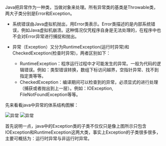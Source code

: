 
Java把异常作为一种类，当做对象来处理。所有异常类的基类是Throwable类，两大子类分别是Error和Exception。

- 系统错误由Java虚拟机抛出，用Error类表示。Error类描述的是内部系统错误，例如Java虚拟机崩溃。这种情况仅凭程序自身是无法处理的，在程序中也不会对Error异常进行捕捉和抛出。

- 异常（Exception）又分为RuntimeException(运行时异常)和CheckedException(检查时异常)，两者区别如下：

  - RuntimeException：程序运行过程中才可能发生的异常。一般为代码的逻辑错误。例如：类型错误转换，数组下标访问越界，空指针异常、找不到指定类等等。
  - CheckedException：编译期间可以检查到的异常，必须显式的进行处理（捕获或者抛出到上一层）。例如：IOException, FileNotFoundException等等。

先来看看java中异常的体系结构图解：

![异常](/images/throwable.png)
![异常](/images/throwable1.png)

首先说明一点，java中的Exception类的子类不仅仅只是像上图所示只包含IOException和RuntimeException这两大类，事实上Exception的子类很多很多，主要可概括为：运行时异常与非运行时异常。







